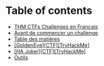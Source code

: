 # Table of contents

* [THM CTFs Challenges en Français](README.md)
* [Avant de commencer un challenge](avant-de-commencer-un-challenge.md)
* [Table des matières](table-des-matieres.md)
* [\[GoldenEye\]\[CTF\]\[TryHackMe\]](goldeneye-ctf-tryhackme.md)
* [\[HA Joker\]\[CTF\]\[TryHackMe\]](ha-joker-ctf-tryhackme.md)
* [Outils](outils.md)
